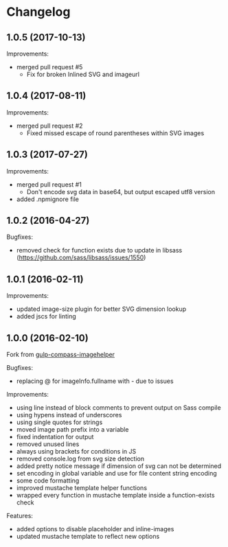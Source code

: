 # Changelog

## 1.0.5 (2017-10-13)

Improvements:

- merged pull request #5
  + Fix for broken Inlined SVG and imageurl

## 1.0.4 (2017-08-11)

Improvements:

- merged pull request #2
  + Fixed missed escape of round parentheses within SVG images

## 1.0.3 (2017-07-27)

Improvements:

- merged pull request #1
  + Don't encode svg data in base64, but output escaped utf8 version
- added .npmignore file

## 1.0.2 (2016-04-27)

Bugfixes:

  - removed check for function exists due to update in libsass (https://github.com/sass/libsass/issues/1550)

## 1.0.1 (2016-02-11)

Improvements:

  - updated image-size plugin for better SVG dimension lookup
  - added jscs for linting

## 1.0.0 (2016-02-10)

Fork from [gulp-compass-imagehelper](https://github.com/phlppschrr/gulp-compass-imagehelper)

Bugfixes:

  - replacing @ for imageInfo.fullname with - due to issues

Improvements:

  - using line instead of block comments to prevent output on Sass compile
  - using hypens instead of underscores
  - using single quotes for strings
  - moved image path prefix into a variable
  - fixed indentation for output
  - removed unused lines
  - always using brackets for conditions in JS
  - removed console.log from svg size detection
  - added pretty notice message if dimension of svg can not be determined
  - set encoding in global variable and use for file content string encoding
  - some code formatting
  - improved mustache template helper functions
  - wrapped every function in mustache template inside a function-exists check

Features:

  - added options to disable placeholder and inline-images
  - updated mustache template to reflect new options
